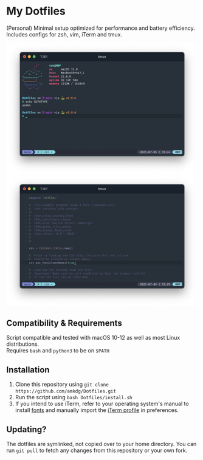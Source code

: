 # My Dotfiles

(Personal) Minimal setup optimized for performance and battery efficiency.
Includes configs for zsh, vim, iTerm and tmux.

![Screenshot 1](https://github.com/amkdg/Dotfiles/blob/main/Screenshots/Screenshot-1.png?raw=true)
![Screenshot 2](https://github.com/amkdg/Dotfiles/blob/main/Screenshots/Screenshot-2.png?raw=true)

## Compatibility & Requirements
Script compatible and tested with macOS 10-12 as well as most Linux distributions. \
Requires `bash` and `python3` to be on `$PATH`

## Installation
1. Clone this repository using `git clone https://github.com/amkdg/Dotfiles.git`
2. Run the script using `bash Dotfiles/install.sh`
3. If you intend to use iTerm, refer to your operating system's manual to install [fonts](https://github.com/amkdg/Dotfiles/tree/main/Fonts) and manually import the [iTerm profile](https://github.com/amkdg/Dotfiles/blob/main/Dotfiles/Other%20(Not%20sourced)/iterm.conf.json) in preferences.

## Updating?
The dotfiles are symlinked, not copied over to your home directory. You can run `git pull` to fetch any changes from this repository or your own fork.
